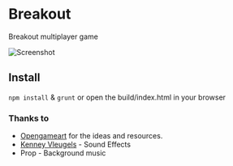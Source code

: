 # Breakout
Breakout multiplayer game

![Screenshot](http://couchfriends.com/assets/games/6/screenshot-003.jpg)

## Install
`npm install` & `grunt` or open the build/index.html in your browser

### Thanks to
* [Opengameart](http://www.opengameart.org) for the ideas and resources.
* [Kenney Vleugels](http://www.kenney.nl) - Sound Effects
* Prop - Background music